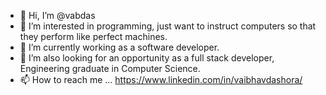 - 👋 Hi, I’m @vabdas
- 👀 I’m interested in programming, just want to instruct computers so that they perform like perfect machines.
- 🌱 I’m currently working as a software developer.
- 💞️ I’m also looking for an opportunity as a full stack developer, Engineering graduate in Computer Science.
- 📫 How to reach me ... https://www.linkedin.com/in/vaibhavdashora/ 

<!---
vabdas/vabdas is a ✨ special ✨ repository because its `README.md` (this file) appears on your GitHub profile.
You can click the Preview link to take a look at your changes.
--->
